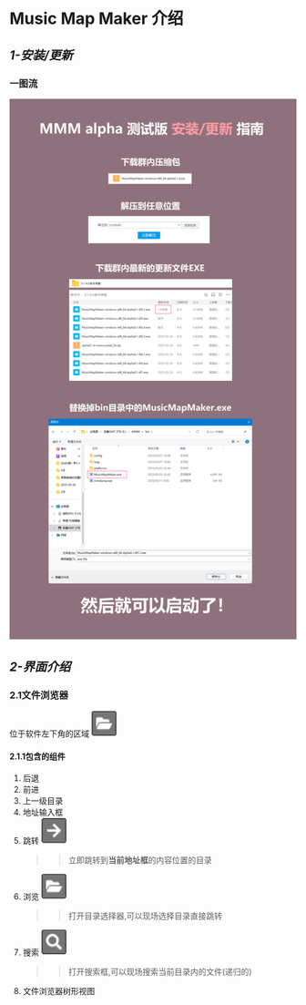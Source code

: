 # Music Map Maker 介绍

***1-安装/更新***
---
### 一图流
![安装/更新](./md-images/MMM%20alpha安装%20更新指南.jpg)

***2-界面介绍***
---
### 2.1文件浏览器
位于软件左下角的区域
![位置高亮](./md-images/browser-icons/打开路径.png)

#### 2.1.1包含的组件
1. 后退
2. 前进
3. 上一级目录
4. 地址输入框
5. 跳转 ![跳转](./md-images/browser-icons/跳转.png)
    >>立即跳转到**当前地址框**的内容位置的目录
1. 浏览 ![浏览](./md-images/browser-icons/打开路径.png)
    >>打开目录选择器,可以现场选择目录直接跳转
2. 搜索 ![搜索](./md-images/browser-icons/搜索.png)
    >>打开搜索框,可以现场搜索当前目录内的文件(递归的)
3. 文件浏览器树形视图